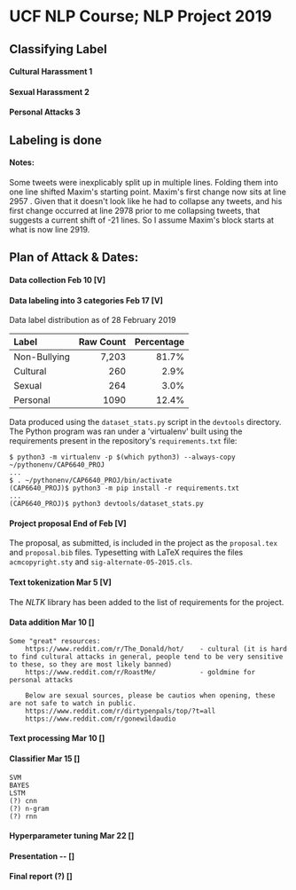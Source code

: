 # UCF NLP Course; NLP Project 2019

## Classifying Label

#### Cultural Harassment	1 
#### Sexual Harassment		2
#### Personal Attacks		3

## Labeling is done 

#### Notes:
Some tweets were inexplicably split up in multiple lines. Folding them into one
line shifted Maxim's starting point. Maxim's first change now sits at line
2957 . Given that it doesn't look like he had to collapse any tweets, and his
first change occurred at line 2978 prior to me collapsing tweets, that suggests
a current shift of -21 lines. So I assume Maxim's block starts at what is now
line 2919.

## Plan of Attack & Dates:
#### Data collection 					Feb 10  	[V]
#### Data labeling into 3 categories	Feb 17		[V]

Data label distribution as of 28 February 2019

| Label | Raw Count | Percentage |
| :---  |      ---: |       ---: |
| Non-Bullying | 7,203 | 81.7% |
| Cultural | 260 | 2.9% |
| Sexual | 264 | 3.0% |
| Personal | 1090 | 12.4% |

Data produced using the `dataset_stats.py` script in the `devtools` directory.
The Python program was ran under a 'virtualenv' built using
the requirements present in the repository's `requirements.txt` file:

    $ python3 -m virtualenv -p $(which python3) --always-copy ~/pythonenv/CAP6640_PROJ
    ...
    $ . ~/pythonenv/CAP6640_PROJ/bin/activate
    (CAP6640_PROJ)$ python3 -m pip install -r requirements.txt
    ...
    (CAP6640_PROJ)$ python3 devtools/dataset_stats.py

#### Project proposal					End of Feb 	[V]

The proposal, as submitted, is included in the project as the `proposal.tex`
and `proposal.bib` files. Typesetting with LaTeX requires the files
`acmcopyright.sty` and `sig-alternate-05-2015.cls`.

#### Text tokenization					Mar 5 		[V]

The *NLTK* library has been added to the list of requirements for the project.

#### Data addition						Mar 10 		[]
	Some "great" resources:
		https://www.reddit.com/r/The_Donald/hot/	- cultural (it is hard to find cultural attacks in general, people tend to be very sensitive to these, so they are most likely banned)
		https://www.reddit.com/r/RoastMe/			- goldmine for personal attacks

		Below are sexual sources, please be cautios when opening, these are not safe to watch in public.
		https://www.reddit.com/r/dirtypenpals/top/?t=all
		https://www.reddit.com/r/gonewildaudio		


#### Text processing					Mar 10 		[]
#### Classifier							Mar 15 		[]
	SVM
	BAYES
	LSTM
	(?) cnn
	(?) n-gram
	(?) rnn
#### Hyperparameter tuning				Mar 22 		[]
#### Presentation						-- 			[]
#### Final report 						(?) 		[]
